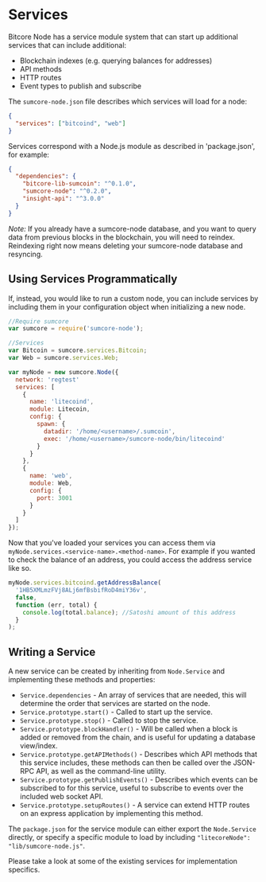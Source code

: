 # Services

Bitcore Node has a service module system that can start up additional services that can include additional:

- Blockchain indexes (e.g. querying balances for addresses)
- API methods
- HTTP routes
- Event types to publish and subscribe

The `sumcore-node.json` file describes which services will load for a node:

```json
{
  "services": ["bitcoind", "web"]
}
```

Services correspond with a Node.js module as described in 'package.json', for example:

```json
{
  "dependencies": {
    "bitcore-lib-sumcoin": "^0.1.0",
    "sumcore-node": "^0.2.0",
    "insight-api": "^3.0.0"
  }
}
```

_Note:_ If you already have a sumcore-node database, and you want to query data from previous blocks in the blockchain, you will need to reindex. Reindexing right now means deleting your sumcore-node database and resyncing.

## Using Services Programmatically

If, instead, you would like to run a custom node, you can include services by including them in your configuration object when initializing a new node.

```js
//Require sumcore
var sumcore = require('sumcore-node');

//Services
var Bitcoin = sumcore.services.Bitcoin;
var Web = sumcore.services.Web;

var myNode = new sumcore.Node({
  network: 'regtest'
  services: [
    {
      name: 'litecoind',
      module: Litecoin,
      config: {
        spawn: {
          datadir: '/home/<username>/.sumcoin',
          exec: '/home/<username>/sumcore-node/bin/litecoind'
        }
      }
    },
    {
      name: 'web',
      module: Web,
      config: {
        port: 3001
      }
    }
  ]
});
```

Now that you've loaded your services you can access them via `myNode.services.<service-name>.<method-name>`. For example if you wanted to check the balance of an address, you could access the address service like so.

```js
myNode.services.bitcoind.getAddressBalance(
  '1HB5XMLmzFVj8ALj6mfBsbifRoD4miY36v',
  false,
  function (err, total) {
    console.log(total.balance); //Satoshi amount of this address
  }
);
```

## Writing a Service

A new service can be created by inheriting from `Node.Service` and implementing these methods and properties:

- `Service.dependencies` - An array of services that are needed, this will determine the order that services are started on the node.
- `Service.prototype.start()` - Called to start up the service.
- `Service.prototype.stop()` - Called to stop the service.
- `Service.prototype.blockHandler()` - Will be called when a block is added or removed from the chain, and is useful for updating a database view/index.
- `Service.prototype.getAPIMethods()` - Describes which API methods that this service includes, these methods can then be called over the JSON-RPC API, as well as the command-line utility.
- `Service.prototype.getPublishEvents()` - Describes which events can be subscribed to for this service, useful to subscribe to events over the included web socket API.
- `Service.prototype.setupRoutes()` - A service can extend HTTP routes on an express application by implementing this method.

The `package.json` for the service module can either export the `Node.Service` directly, or specify a specific module to load by including `"litecoreNode": "lib/sumcore-node.js"`.

Please take a look at some of the existing services for implementation specifics.
